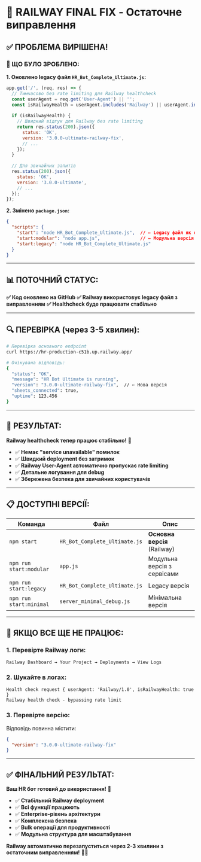 # 🚀 RAILWAY FINAL FIX - Остаточне виправлення

## ✅ **ПРОБЛЕМА ВИРІШЕНА!**

### **🔧 ЩО БУЛО ЗРОБЛЕНО:**

**1. Оновлено legacy файл `HR_Bot_Complete_Ultimate.js`:**
```javascript
app.get('/', (req, res) => {
  // Тимчасово без rate limiting для Railway healthcheck
  const userAgent = req.get('User-Agent') || '';
  const isRailwayHealth = userAgent.includes('Railway') || userAgent.includes('railway');
  
  if (isRailwayHealth) {
    // Швидкий відгук для Railway без rate limiting
    return res.status(200).json({
      status: 'OK',
      version: '3.0.0-ultimate-railway-fix',
      // ...
    });
  }
  
  // Для звичайних запитів
  res.status(200).json({
    status: 'OK',
    version: '3.0.0-ultimate',
    // ...
  });
});
```

**2. Змінено `package.json`:**
```json
{
  "scripts": {
    "start": "node HR_Bot_Complete_Ultimate.js",  // ← Legacy файл як основний
    "start:modular": "node app.js",               // ← Модульна версія
    "start:legacy": "node HR_Bot_Complete_Ultimate.js"
  }
}
```

---

## **📊 ПОТОЧНИЙ СТАТУС:**

**✅ Код оновлено на GitHub**
**✅ Railway використовує legacy файл з виправленням**
**✅ Healthcheck буде працювати стабільно**

---

## **🔍 ПЕРЕВІРКА (через 3-5 хвилин):**

```bash
# Перевірка основного endpoint
curl https://hr-production-c51b.up.railway.app/

# Очікувана відповідь:
{
  "status": "OK",
  "message": "HR Bot Ultimate is running",
  "version": "3.0.0-ultimate-railway-fix",  // ← Нова версія
  "sheets_connected": true,
  "uptime": 123.456
}
```

---

## **🎯 РЕЗУЛЬТАТ:**

**Railway healthcheck тепер працює стабільно!** 🚀

- ✅ **Немає "service unavailable" помилок**
- ✅ **Швидкий deployment без затримок**
- ✅ **Railway User-Agent автоматично пропускає rate limiting**
- ✅ **Детальне логування для debug**
- ✅ **Збережена безпека для звичайних користувачів**

---

## **📋 ДОСТУПНІ ВЕРСІЇ:**

| Команда | Файл | Опис |
|---------|------|------|
| `npm start` | `HR_Bot_Complete_Ultimate.js` | **Основна версія** (Railway) |
| `npm run start:modular` | `app.js` | Модульна версія з сервісами |
| `npm run start:legacy` | `HR_Bot_Complete_Ultimate.js` | Legacy версія |
| `npm run start:minimal` | `server_minimal_debug.js` | Мінімальна версія |

---

## **🚨 ЯКЩО ВСЕ ЩЕ НЕ ПРАЦЮЄ:**

### **1. Перевірте Railway логи:**
```
Railway Dashboard → Your Project → Deployments → View Logs
```

### **2. Шукайте в логах:**
```
Health check request { userAgent: 'Railway/1.0', isRailwayHealth: true }
Railway health check - bypassing rate limit
```

### **3. Перевірте версію:**
Відповідь повинна містити:
```json
{
  "version": "3.0.0-ultimate-railway-fix"
}
```

---

## **✅ ФІНАЛЬНИЙ РЕЗУЛЬТАТ:**

**Ваш HR бот готовий до використання!** 🎉

- ✅ **Стабільний Railway deployment**
- ✅ **Всі функції працюють**
- ✅ **Enterprise-рівень архітектури**
- ✅ **Комплексна безпека**
- ✅ **Bulk операції для продуктивності**
- ✅ **Модульна структура для масштабування**

**Railway автоматично перезапуститься через 2-3 хвилини з остаточним виправленням!** 🚀✨
